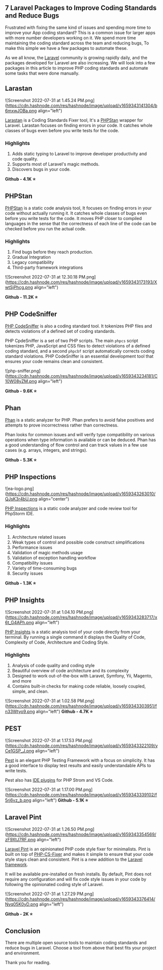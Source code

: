## 7 Laravel Packages to Improve Coding Standards and Reduce Bugs

Frustrated with fixing the same kind of issues and spending more time to improve your App coding standard? This is a common issue for larger apps with more number developers working on it. We spend more time maintaining the coding standard across the team and reducing bugs, To make this simple we have a few packages to automate these.

As we all know, the [Laravel](https://laravel.com/) community is growing rapidly daily, and the packages developed for Laravel are also increasing. We will look into a few packages in this article to improve PHP coding standards and automate some tasks that were done manually.


## Larastan

![Screenshot 2022-07-31 at 1.45.24 PM.png](https://cdn.hashnode.com/res/hashnode/image/upload/v1659343141304/b6mxwJOBa.png align="left")

[Larastan](https://github.com/nunomaduro/larastan) is a Coding Standards Fixer tool, It's a [PHPStan](https://phpstan.org/) wrapper for Laravel. Larastan focuses on finding errors in your code. It catches whole classes of bugs even before you write tests for the code.

### Highlights

1. Adds static typing to Laravel to improve developer productivity and code quality.
2. Supports most of Laravel's magic methods.
3. Discovers bugs in your code.

**Github - 4.1K ⭐️**


## PHPStan

[PHPStan](https://github.com/phpstan/phpstan) is a static code analysis tool, It focuses on finding errors in your code without actually running it. It catches whole classes of bugs even before you write tests for the code. It moves PHP closer to compiled languages in the sense that the correctness of each line of the code can be checked before you run the actual code.

### Highlights

1. Find bugs before they reach production.
2. Gradual Integration
3. Legacy compatibility
4. Third-party framework integrations

![Screenshot 2022-07-31 at 12.30.18 PM.png](https://cdn.hashnode.com/res/hashnode/image/upload/v1659343173193/XwtSjPhcg.png align="left")

**Github - 11.2K ⭐️**


## PHP CodeSniffer

[PHP CodeSniffer](https://github.com/squizlabs/PHP_CodeSniffer) is also a coding standard tool. It tokenizes PHP files and detects violations of a defined set of coding standards. 

PHP CpdeSniffer is a set of two PHP scripts. The main `phpcs` script tokenizes PHP, JavaScript and CSS files to detect violations of a defined coding standard, and a second `phpcbf` script automatically corrects coding standard violations. PHP CodeSniffer is an essential development tool that ensures your code remains clean and consistent.

![php-sniffer.png](https://cdn.hashnode.com/res/hashnode/image/upload/v1659343234181/C10W08yZM.png align="left")

**Github - 9.6K ⭐️**


## Phan

[Phan](https://github.com/phan/phan) is a static analyzer for PHP. Phan prefers to avoid false positives and attempts to prove incorrectness rather than correctness. 

Phan looks for common issues and will verify type compatibility on various operations when type information is available or can be deduced. Phan has a good understanding of flow control and can track values in a few use cases (e.g. arrays, integers, and strings).

**Github - 5.3K ⭐️**


## PHP Inspections


![ea-logo.png](https://cdn.hashnode.com/res/hashnode/image/upload/v1659343263010/QJsK3r4bU.png align="center")

[PHP Inspections](https://github.com/kalessil/phpinspectionsea) is a static code analyzer and code review tool for PhpStorm IDE.
 
### Highlights

1. Architecture related issues
2. Weak types of control and possible code construct simplifications
3. Performance issues
4. Validation of magic methods usage
5. Validation of exception handling workflow
6. Compatibility issues
7. Variety of time-consuming bugs
8. Security issues

**Github - 1.3K ⭐️**


## PHP Insights


![Screenshot 2022-07-31 at 1.04.10 PM.png](https://cdn.hashnode.com/res/hashnode/image/upload/v1659343283717/x6t_G4APh.png align="left")

[PHP Insights](https://github.com/nunomaduro/phpinsights) is a static analysis tool of your code directly from your terminal. By running a single command it displays the Quality of Code, Complexity of Code, Architecture and Coding Style.

### Highlights

1. Analysis of code quality and coding style
2. Beautiful overview of code architecture and its complexity
3. Designed to work out-of-the-box with Laravel, Symfony, Yii, Magento, and more
4. Contains built-in checks for making code reliable, loosely coupled, simple, and clean.


![Screenshot 2022-07-31 at 1.02.58 PM.png](https://cdn.hashnode.com/res/hashnode/image/upload/v1659343303951/fn33Wtyo9.png align="left")
**Github - 4.7K ⭐️**

## PEST

![Screenshot 2022-07-31 at 1.17.53 PM.png](https://cdn.hashnode.com/res/hashnode/image/upload/v1659343322109/yCe1GSP_J.png align="left")

[Pest](https://github.com/pestphp/pest) is an elegant PHP Testing Framework with a focus on simplicity. It has a good interface to display test results and easily understandable APIs to write tests. 

Pest also has [IDE plugins](https://pestphp.com/docs/ide-plugins) for PHP Strom and VS Code.


![Screenshot 2022-07-31 at 1.17.00 PM.png](https://cdn.hashnode.com/res/hashnode/image/upload/v1659343339102/f5rj6vz_b.png align="left")
**Github - 5.1K ⭐️**

## Laravel Pint

![Screenshot 2022-07-31 at 1.26.50 PM.png](https://cdn.hashnode.com/res/hashnode/image/upload/v1659343354569/zF9XtJ7RF.png align="left")

[Laravel Pint](https://github.com/laravel/pint) is an opinionated PHP code style fixer for minimalists. Pint is built on top of [PHP-CS-Fixer](https://github.com/FriendsOfPHP/PHP-CS-Fixer) and makes it simple to ensure that your code style stays clean and consistent. Pint is a new addition to the [Laravel framework](https://laravel.com/docs/9.x/pint#introduction). 

It will be available pre-installed on fresh installs.
By default, Pint does not require any configuration and will fix code style issues in your code by following the opinionated coding style of Laravel.


![Screenshot 2022-07-31 at 1.27.29 PM.png](https://cdn.hashnode.com/res/hashnode/image/upload/v1659343376414/Nvq05K0yD.png align="left")

**Github - 2K ⭐️**


## Conclusion

There are multiple open source tools to maintain coding standards and reduce bugs in Laravel. Choose a tool from above that best fits your project and environment. 

Thank you for reading.
